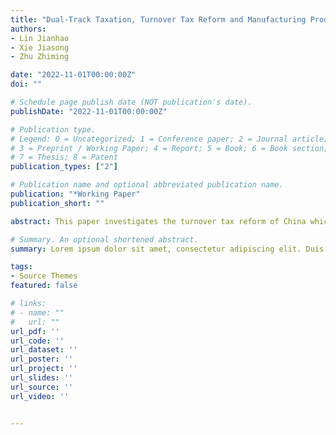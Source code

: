 ```yaml
---
title: "Dual-Track Taxation, Turnover Tax Reform and Manufacturing Productivity: Firm-level Evidence from China"
authors:
- Lin Jianhao
- Xie Jiasong
- Zhu Zhiming

date: "2022-11-01T00:00:00Z"
doi: ""

# Schedule page publish date (NOT publication's date).
publishDate: "2022-11-01T00:00:00Z"

# Publication type.
# Legend: 0 = Uncategorized; 1 = Conference paper; 2 = Journal article;
# 3 = Preprint / Working Paper; 4 = Report; 5 = Book; 6 = Book section;
# 7 = Thesis; 8 = Patent
publication_types: ["2"]

# Publication name and optional abbreviated publication name.
publication: "*Working Paper"
publication_short: ""

abstract: This paper investigates the turnover tax reform of China which replaced turnover tax with value added tax in service sector and terminated the “dual-track” taxation regime. By analyzing admin istrative tax dataset for over 37,000 firms, we document a significant productivity-enhancement effect on manufacturing sector. On average, firms with one more percentage point of manufacturing revenue share experienced 0.65% more increase in productivity. However, the effect was less pronounced for financially constrained firms, probably due to their weakness in market power which resulted in an absence of demand increase from pilot sectors. Our empirical results highlight the “dark” side of the dual-track taxation system and have meaningful implications for tax policies beyond China.

# Summary. An optional shortened abstract.
summary: Lorem ipsum dolor sit amet, consectetur adipiscing elit. Duis posuere tellus ac convallis placerat. Proin tincidunt magna sed ex sollicitudin condimentum.

tags:
- Source Themes
featured: false

# links:
# - name: ""
#   url: ""
url_pdf: ''
url_code: ''
url_dataset: ''
url_poster: ''
url_project: ''
url_slides: ''
url_source: ''
url_video: ''


---
```


